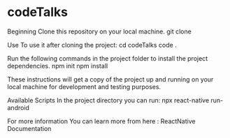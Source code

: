# codeTalks

Beginning
Clone this repository on your local machine.
git clone 

Use
To use it after cloning the project:
cd codeTalks
code .

Run the following commands in the project folder to install the project dependencies.
npm init
npm install

These instructions will get a copy of the project up and running on your local machine for development and testing purposes.

Available Scripts
In the project directory you can run:
npx react-native run-android

For more information
You can learn more from here : ReactNative Documentation

